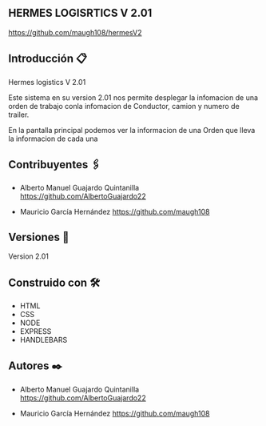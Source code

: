 ## HERMES LOGISRTICS V 2.01

https://github.com/maugh108/hermesV2

## Introducción 📋
Hermes logistics V 2.01

Este sistema en su version 2.01 nos permite desplegar la infomacion de una orden de trabajo conla infomacion de Conductor, camion y numero de trailer.

En la pantalla principal podemos ver la informacion de una Orden que lleva la informacion de cada una 

## Contribuyentes 🖇️

* Alberto Manuel Guajardo Quintanilla 
  https://github.com/AlbertoGuajardo22
 
* Mauricio García Hernández
   https://github.com/maugh108

## Versiones 📌
Version 2.01

## Construido con 🛠️
* HTML
* CSS
* NODE
* EXPRESS
* HANDLEBARS

## Autores ✒️
* Alberto Manuel Guajardo Quintanilla 
  https://github.com/AlbertoGuajardo22
 
* Mauricio García Hernández
   https://github.com/maugh108

